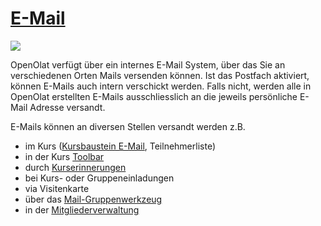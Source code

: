 #  [E-Mail](E-Mail.html)

![](../../download/attachments/590039/contact.png)

OpenOlat verfügt über ein internes E-Mail System, über das Sie an
verschiedenen Orten Mails versenden können. Ist das Postfach aktiviert, können
E-Mails auch intern verschickt werden. Falls nicht, werden alle in OpenOlat
erstellten E-Mails ausschliesslich an die jeweils persönliche E-Mail Adresse
versandt.

E-Mails können an diversen Stellen versandt werden z.B.

  * im Kurs ([Kursbaustein E-Mail](Verwaltung+und+Organisation.html), Teilnehmerliste)
  * in der Kurs [Toolbar](Verwaltung+und+Organisation.html)
  * durch [Kurserinnerungen](Erinnerung.html)
  * bei Kurs- oder Gruppeneinladungen
  * via Visitenkarte
  * über das [Mail-Gruppenwerkzeug](Gruppenadministration.html)
  * in der [Mitgliederverwaltung](Mitgliederverwaltung.html)

